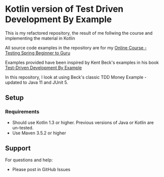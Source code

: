 # Kotlin version of Test Driven Development By Example

This is my refactored repository, the result of me follwing the course and implementing the material in Kotlin

All source code examples in the repository are for my [Online Course - Testing Spring Beginner to Guru](https://www.udemy.com/testing-spring-boot-beginner-to-guru/?couponCode=GITHUB_REPO)

Examples provided have been inspired by Kent Beck's examples in his book [Test-Driven Development By Example](https://amzn.to/2DTP58p)

In this repository, I look at using Beck's classic TDD Money Example - updated to Java 11 and JUnit 5. 

## Setup
### Requirements
* Should use Kotlin 1.3 or higher. Previous versions of Java or Kotlin are un-tested.
* Use Maven 3.5.2 or higher

## Support
For questions and help:
* Please post in GitHub Issues
